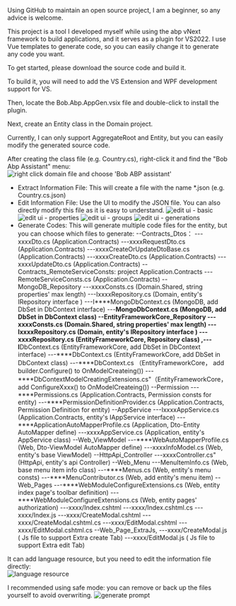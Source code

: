 Using GitHub to maintain an open source project, I am a beginner, so any advice is welcome. 

This project is a tool I developed myself while using the abp vNext framework to build applications, and it serves as a plugin for VS2022. I use Vue templates to generate code, so you can easily change it to generate any code you want.

To get started, please download the source code and build it. 

To build it, you will need to add the VS Extension and WPF development support for VS. 

Then, locate the Bob.Abp.AppGen.vsix file and double-click to install the plugin.

Next, create an Entity class in the Domain project. 

Currently, I can only support AggregateRoot<Guid> and Entity<Guid>, but you can easily modify the generated source code.

After creating the class file (e.g. Country.cs), right-click it and find the "Bob Abp Assistant" menu:
![right click domain file and choose 'Bob ABP assistant'](https://github.com/user-attachments/assets/3bf7fbde-84cb-455f-bc6d-52daf50452db)
- Extract Information File: This will create a file with the name *.json (e.g. Country.cs.json)
- Edit Information File: Use the UI to modify the JSON file. You can also directly modify this file as it is easy to understand.
![edit ui - basic](https://github.com/user-attachments/assets/27886c6c-9594-4b8b-bd90-ae64f32f23cc)
![edit ui - properties](https://github.com/user-attachments/assets/85b715cb-19df-47df-be72-4a463c729906)
![edit ui - groups](https://github.com/user-attachments/assets/a8a058fd-f1bf-4c2a-a770-95f60234e602)
![edit ui - generations](https://github.com/user-attachments/assets/7e046eb6-7c43-46ae-a5d4-1ecc68ffcab7)
- Generate Codes: This will generate multiple code files for the entity, but you can choose which files to generate:
--Contracts_Dtos：
---xxxxDto.cs (Application.Contracts)
---xxxxRequestDto.cs (Application.Contracts)
---xxxxCreateOrUpdateDtoBase.cs	(Application.Contracts)
---xxxxCreateDto.cs (Application.Contracts)
---xxxxUpdateDto.cs	(Application.Contracts)
--Contracts_RemoteServiceConsts: project Application.Contracts
---RemoteServiceConsts.cs (Application.Contracts)
--MongoDB_Repository
---xxxxConsts.cs (Domain.Shared, string properties' max length)
---IxxxxRepository.cs (Domain, entity's IRepository interface )
---I****MongoDbContext.cs (MongoDB,  add DbSet<entity> in DbContext interface)
---****MongoDbContext.cs (MongoDB, add DbSet<entity> in DbContext class)
--EntityFrameworkCore_Repository
---xxxxConsts.cs (Domain.Shared, string properties' max length)
---IxxxxRepository.cs (Domain, entity's IRepository interface )
---xxxxRepository.cs (EntityFrameworkCore, Repository class)
,---I****DbContext.cs (EntityFrameworkCore,  add DbSet<entity> in DbContext interface)
---****DbContext.cs (EntityFrameworkCore, add DbSet<entity> in DbContext class)
---****DbContext.cs （EntityFrameworkCore， add builder.Configure() to OnModelCreateing())
---****DbContextModelCreatingExtensions.cs"（EntityFrameworkCore， add ConfigureXxxx() to OnModelCreateing())
--Permission
---****Permissions.cs (Application.Contracts, Permission consts for entity)
---****PermissionDefinitionProvider.cs (Application.Contracts, Permission Definition for entity)
--AppService
---IxxxxAppService.cs (Application.Contracts,  entity's IAppService interface)
---****ApplicationAutoMapperProfile.cs (Application, Dto-Entity AutoMapper define)
---xxxxAppService.cs (Application,  entity's AppService  class)
--Web_ViewModel
---****WebAutoMapperProfile.cs (Web, Dto-ViewModel AutoMapper define)
---xxxxInfoModel.cs (Web, entity's base ViewModel)
--HttpApi_Controller
---xxxxController.cs" (HttpApi, entity's api Controller)
--Web_Menu
---MenuItemInfo.cs (Web, base menu item info class)
---****Menus.cs (Web, entity's menu consts)
---****MenuContributor.cs (Web, add entity's menu item)
--Web_Pages
---****WebModuleConfigureExtensions.cs (Web, entity index page's toolbar definition)
---****WebModuleConfigureExtensions.cs (Web, entity pages' authorization)
---xxxx/Index.cshtml
---xxxx/Index.cshtml.cs
---xxxx/Index.js
---xxxx/CreateModal.cshtml
---xxxx/CreateModal.cshtml.cs
---xxxx/EditModal.cshtml
---xxxx/EditModal.cshtml.cs
--Web_Page_ExtraJs, 
---xxxx/CreateModal.js ( Js file to support Extra create Tab)
---xxxx/EditModal.js ( Js file to support Extra edit Tab)

 It can add language resource, but you need to edit the information file directly:  
![language resource](https://github.com/user-attachments/assets/b61b804c-6172-4849-831b-8cb206a707c1)

I recommended using safe mode: you can remove or back up the files yourself to avoid overwriting.
![generate prompt](https://github.com/user-attachments/assets/697d78c8-f6c0-4872-871b-a5a638ec5490)

 
